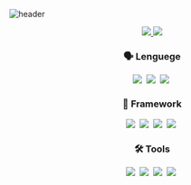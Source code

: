 
![header](https://capsule-render.vercel.app/api?type=waving&color=auto&height=250&section=header&text=sungyoung&fontSize=60&animation=fadeIn&fontAlignY=38&descAlignY=51&descAlign=62)

<p align='center'>
  <a href="https://github.com/kyechan99/capsule-render/labels/Idea">
  	<img src="https://img.shields.io/badge/IDEA%20ISSUE%20-%23F7DF1E.svg?&style=for-the-badge&&logoColor=white"/>
  </a>
  <a href="#demo">
    <img src="https://img.shields.io/badge/DEMO%20-%234FC08D.svg?&style=for-the-badge&&logoColor=white"/>
  </a>
</p>


<h3 align="center"> 🗣 Lenguege</h3>

<p align = "center">
  <img src="https://img.shields.io/badge/Java-FF8C00?style=flat-square&logo=Java&logoColor=white"/></a>&nbsp 
  <img src="https://img.shields.io/badge/Kotlin-006D5C?style=flat-square&logo=Kotlin&logoColor=white"/></a>&nbsp 
  <img src="https://img.shields.io/badge/C++-00599C?style=flat-square&logo=C%2B%2B&logoColor=white"/></a>&nbsp 
</p>



<h3 align="center"> 🏢 Framework</h3>

<p align = "center">
  <img src="https://img.shields.io/badge/SpringBoot-3DDC84?style=flat-square&logo=SpringBoot&logoColor=white"/></a>&nbsp
  <img src="https://img.shields.io/badge/JPA-4479A1?style=flat-square&logo=Jpa&logoColor=white"/></a>&nbsp 
  <img src="https://img.shields.io/badge/Mybatis-F6C915?style=flat-square&logo=MyBatis&logoColor=white"/></a>&nbsp 
  <img src="https://img.shields.io/badge/Vue.js-green?style=flat-square&logo=Vue.js&logoColor=white"/></a>&nbsp 
</p>



<h3 align="center"> 🛠 Tools</h3>

<p align = "center">
  <img src="https://img.shields.io/badge/GitHub-EEEEEE?style=flat-square&logo=github&logoColor=black"/></a>&nbsp 
  <img src="https://img.shields.io/badge/AWS-FF8C00?style=flat-square&logo=amazon&logoColor=black"/></a>&nbsp 
  <img src="https://img.shields.io/badge/Docker-2391e6?style=flat-square&logo=kubernetes&logoColor=black"/></a>&nbsp 
  <img src="https://img.shields.io/badge/Kubernetes-3169de?style=flat-square&logo=kubernetes&logoColor=black"/></a>&nbsp 
</p>

